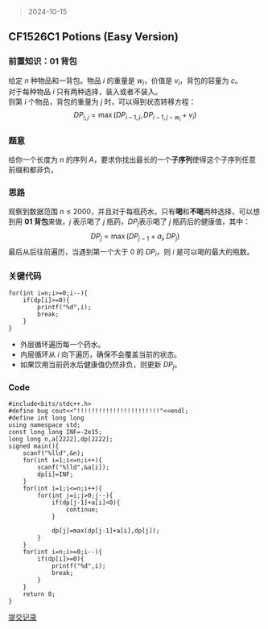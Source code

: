 > 2024-10-15

## CF1526C1 Potions (Easy Version)

### 前置知识：01 背包

给定 $n$ 种物品和一背包。物品 $i$ 的重量是 $w_i$，价值是 $v_i$，背包的容量为 $c$。  
对于每种物品 $i$ 只有两种选择，装入或者不装入。  
则第 $i$ 个物品，背包的重量为 $j$ 时，可以得到状态转移方程：
$$DP_{i,j}=\max (DP_{i-1,j},DP_{i-1,j-w_i}+v_i)$$

### 题意

给你一个长度为 $n$ 的序列 $A$，要求你找出最长的一个**子序列**使得这个子序列任意前缀和都非负。

### 思路
观察到数据范围 $n \le 2000$，并且对于每瓶药水，只有**喝**和**不喝**两种选择，可以想到用 **01 背包**来做，$j$ 表示喝了 $j$ 瓶药，$DP_j$表示喝了 $j$ 瓶药后的健康值，其中：
$$DP_j=\max(DP_{j-1}+a_i,DP_j)$$ 
最后从后往前遍历，当遇到第一个大于 $0$ 的 $DP_i$，则 $i$ 是可以喝的最大的瓶数。
### 关键代码
```
for(int i=n;i>=0;i--){
	if(dp[i]>=0){
        printf("%d",i);
        break;
    } 
}
```
- 外层循环遍历每一个药水。  
- 内层循环从 $i$ 向下遍历，确保不会覆盖当前的状态。  
- 如果饮用当前药水后健康值仍然非负，则更新 $DP_j$。

### Code

```
#include<bits/stdc++.h>
#define bug cout<<"!!!!!!!!!!!!!!!!!!!!!!!"<<endl;
#define int long long
using namespace std;
const long long INF=-2e15;
long long n,a[2222],dp[2222];
signed main(){
	scanf("%lld",&n);
	for(int i=1;i<=n;i++){
		scanf("%lld",&a[i]); 
		dp[i]=INF;
	}
	for(int i=1;i<=n;i++){
		for(int j=i;j>0;j--){
			if(dp[j-1]+a[i]<0){
				continue;
			}
			
			dp[j]=max(dp[j-1]+a[i],dp[j]);
		}
	}
	for(int i=n;i>=0;i--){
		if(dp[i]>=0){
			printf("%d",i);
			break;
		} 
	}
	return 0;
}
```

[提交记录](https://codeforces.com/problemset/submission/1526/286213191)